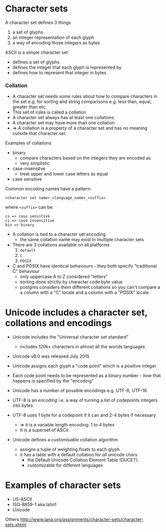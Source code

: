 # Character sets

A character set defines 3 things

1. a set of glyphs
2. an integer representation of each glyph
3. a way of encoding those integers as bytes

ASCII is a simple character set

- defines a set of glyphs
- defines the integer that each glyph is represented by
- defines how to represent that integer in bytes

### Collation

- A character set needs some rules about how to compare characters in the set
  e.g. for sorting and string comparisons e.g. less than, equal, greater than
  etc.
- This set of rules is called a collation
- A character set always has at least one collations
- A character set may have more than one collation
- => A collation is a property of a character set and has no meaning outside
  that character set.

Examples of collations

- binary
    - compare characters based on the integers they are encoded as
    - very simplistic
- case-insensitve
    - treat upper and lower case letters as equal
- case sensitive

Common encoding names have a pattern:

    <character set name>_<language_name>_<suffix>

where `<suffix>` can be:

    cs => case sensitivk
    ci => case insensitive
    bin => binary

- A collation is tied to a character set encoding
    - the same collation name may exist in multiple character sets
- There are 3 collations available on all platforms
    1. `default`
    2. `C`
    3. `POSIX`
- C and POSIX have identical behaviours - they both specify "traditional C"
  behaviour
    - only uppercase A to Z considered "letters"
    - sorting done strictly by character code byte value
    - postgres considers them different collations so you can't compare a a
      column with a "C" locale and a column with a "POSIX" locale.

# Unicode includes a character set, collations and encodings

- Unicode includes the "Universal character set standard"
    - includes 120k+ characters in almost all the worlds languages
- Unicode v8.0 was released July 2015
- Unicode assigns each glyph a "code point" which is a positive integer
- Each code point needs to be represented as a binary number - _how_ that
  happens is specified by the "encoding"
- Unicode has a number of possible encodings e.g. UTF-8, UTF-16
- UTF-8 is an _encoding_ i.e. a way of turning a list of codepoints integers
  into bytes
- UTF-8 uses 1 byte for a codepoint if it can and 2-4 bytes if necessary
    - => it is a variable length encoding: 1 to 4 bytes
    - It is a superset of ASCII

- Unicode defines a _customisable_ collation algorithm
    - assigns a tuple of weighting floats to each glyph
    - it has a table with a default collation for _all_ unicode chars
        - the Default Unicode Collation Element Table (DUCET).
        - customizable for different languages

# Examples of character sets

- US-ASCII
- ISO-8859-1 aka latin1
- Unicode

Others http://www.iana.org/assignments/character-sets/character-sets.xhtml
